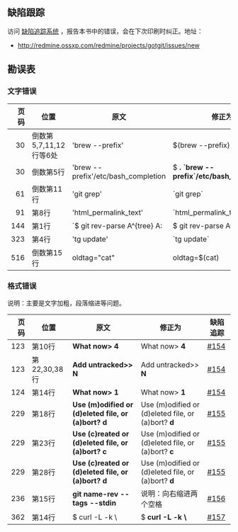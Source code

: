 
## 缺陷跟踪

访问 [缺陷追踪系统](http://redmine.ossxp.com/redmine/projects/gotgit/issues/new) ，报告本书中的错误，会在下次印刷时纠正。地址：

* <http://redmine.ossxp.com/redmine/projects/gotgit/issues/new>

## 勘误表

### 文字错误

| 页码   | 位置                      | 原文                         | 修正为                       | 缺陷追踪                                             |
| ------:| ------------------------- | ---------------------------- | ---------------------------- | ---------------------------------------------------- |
|     30 | 倒数第5,7,11,12行等6处    | 'brew --prefix'              | $(brew --prefix)             | [#146](http://redmine.ossxp.com/redmine/issues/146)  |
|     30 | 倒数第5行                 | 'brew --prefix'/etc/bash\_completion | $ **. \`brew --prefix\`/etc/bash\_completion** | [#152](http://redmine.ossxp.com/redmine/issues/152)  |
|     61 | 倒数第11行                | 'git grep'                   | \`git grep\`                 | [#147](http://redmine.ossxp.com/redmine/issues/147)  |
|     91 | 第8行                     | 'html\_permalink\_text'      | \`html\_permalink\_text\`    | [#149](http://redmine.ossxp.com/redmine/issues/149)  |
|    144 | 第1行                     | \`$ git rev-parse  A^{tree}  A:      | $ git rev-parse  A^{tree}  A:                  | [#153](http://redmine.ossxp.com/redmine/issues/153)  |
|    323 | 第4行                     | 'tg update'                  | \`tg update\`                | [#150](http://redmine.ossxp.com/redmine/issues/150)  |
|    516 | 倒数第15行                | oldtag="cat"                 | oldtag=$(cat)                | [#151](http://redmine.ossxp.com/redmine/issues/151)  |


### 格式错误

说明：主要是文字加粗，段落缩进等问题。

| 页码   | 位置                      | 原文                         | 修正为                       | 缺陷追踪                                             |
| ------:| ------------------------- | ---------------------------- | ---------------------------- | ---------------------------------------------------- |
|    123 | 第10行                    | **What now> 4**              | What now> **4**              | [#154](http://redmine.ossxp.com/redmine/issues/154)  |
|    123 | 第22,30,38行              | **Add untracked>> N**        | Add untracked>> **N**        | [#154](http://redmine.ossxp.com/redmine/issues/154)  |
|    124 | 第14行                    | **What now> 1**              | What now> **1**              | [#154](http://redmine.ossxp.com/redmine/issues/154)  |
|    229 | 第18行                    | **Use (m)odified or (d)eleted file, or (a)bort? d** | Use (m)odified or (d)eleted file, or (a)bort? **d** | [#155](http://redmine.ossxp.com/redmine/issues/155)  |
|    229 | 第23行                    | **Use (c)reated or (d)eleted file, or (a)bort? c**  | Use (m)odified or (d)eleted file, or (a)bort? **c** | [#155](http://redmine.ossxp.com/redmine/issues/155)  |
|    229 | 第28行                    | **Use (c)reated or (d)eleted file, or (a)bort? d**  | Use (m)odified or (d)eleted file, or (a)bort? **d** | [#155](http://redmine.ossxp.com/redmine/issues/155)  |
|    236 | 第15行                    | **git name-rev --tags --stdin**  | 说明：向右缩进两个空格   | [#156](http://redmine.ossxp.com/redmine/issues/156)  |
|    362 | 第14行                    | $ curl -L -k \\              | $ **curl -L -k \\**          | [#157](http://redmine.ossxp.com/redmine/issues/157)  |

